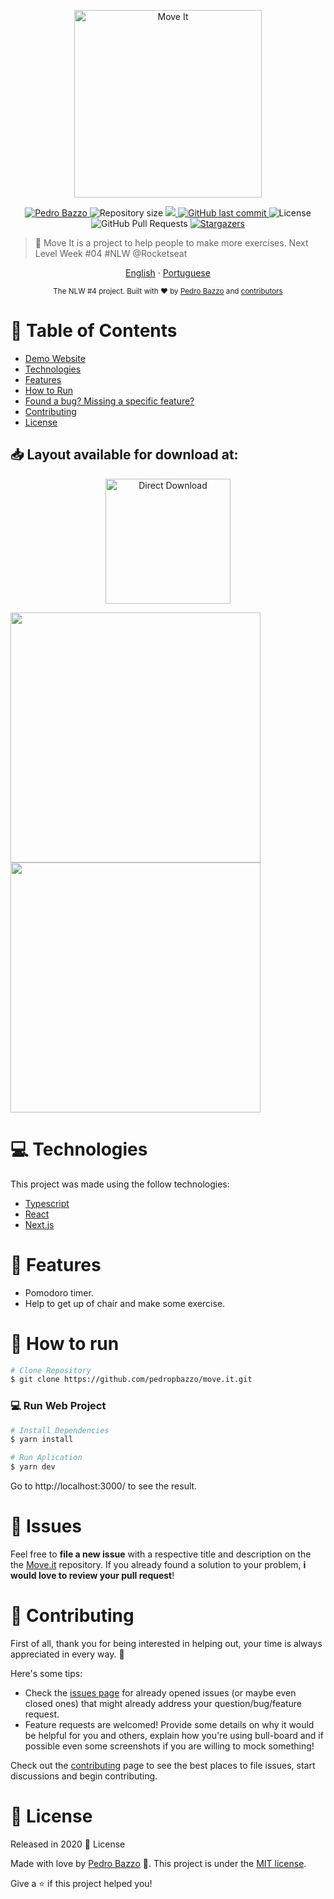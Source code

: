 <p align="center">
   <img src="https://raw.githubusercontent.com/martins-rafael/moveIt/main/.github/icon.svg" alt="Move It" width="300"/>
</p>

<p align="center">	
   <a href="https://www.linkedin.com/in/pedropbazzo/">
      <img alt="Pedro Bazzo" src="https://img.shields.io/badge/-pedropbazzo-5965e0?style=flat&logo=Linkedin&logoColor=white" />
   </a>
  <img alt="Repository size" src="https://img.shields.io/github/repo-size/pedropbazzo/move.it?color=5863d2">

  <a aria-label="Completed" href="https://nextlevelweek.com/episodios/react/1/edicao/4">
    <img src="https://img.shields.io/badge/Move.It-NLW 4-5965e0?logo=data:image/png;base64,iVBORw0KGgoAAAANSUhEUgAAABAAAAAQCAMAAAAoLQ9TAAAALVBMVEVHcExxWsF0XMJzXMJxWcFsUsD///9jRrzY0u6Xh9Gsn9n39fyMecy0qd2bjNJWBT0WAAAABHRSTlMA2Do606wF2QAAAGlJREFUGJVdj1cWwCAIBLEsRU3uf9xobDH8+GZwUYi8i6ucJwrxKE+7D0G9Q4vlYqtmCSjndr4CgCgzlyFgfKfKCVO0LrPKjmiqMxGXkJwNnXskqWG+1oSM+BSwD8f29YLNjvx/OQrn+g99oQSoNmt3PgAAAABJRU5ErkJggg=="></img>
  </a>
  <a href="https://github.com/pedropbazzo/move.it/commits/master">
    <img alt="GitHub last commit" src="https://img.shields.io/github/last-commit/pedropbazzo/move.it?color=5863d2">
  </a> 
  <img alt="License" src="https://img.shields.io/badge/license-MIT-5965e0">
  <img alt="GitHub Pull Requests" src="https://img.shields.io/github/issues-pr/pedropbazzo/move.it?color=5863d2" />
  <a href="https://github.com/pedropbazzo/move.it/stargazers">
    <img alt="Stargazers" src="https://img.shields.io/github/stars/pedropbazzo/move.it?color=5863d2&logo=github">
  </a>
</p>

> :rocket: Move It is a project to help people to make more exercises. Next Level Week #04 #NLW @Rocketseat

<p align="center">
    <a href="README.md">English</a>
    ·
    <a href="README-pt.md">Portuguese</a>
 </p>

<div align="center">
  <sub>The NLW #4 project. Built with ❤︎ by
    <a href="https://github.com/pedropbazzo">Pedro Bazzo</a> and
    <a href="https://github.com/pedropbazzo/move.it/graphs/contributors">
      contributors
    </a>
  </sub>
</div>

# :pushpin: Table of Contents

* [Demo Website](#eyes-demo-website)     
* [Technologies](#computer-technologies)
* [Features](#rocket-features)
* [How to Run](#construction_worker-how-to-run)
* [Found a bug? Missing a specific feature?](#bug-issues)
* [Contributing](#tada-contributing)
* [License](#closed_book-license)

<h2 align="left"> 📥 Layout available for download at: </h2>
<p align="center">
    <a title="Download .fig Web" href="https://www.figma.com/file/ge20pu3ofMOKoliUyKx1Nl/?viewer=1&node-id=160:2761">
        <img alt="Direct Download" src="https://img.shields.io/badge/Download Web-black?style=flat-square&logo=figma&logoColor=red" width="200px" />
    </a>
</p>

<div>
   <img src="" width="400px">
   <img src="" width="400px">
</div>

<!-- # :eyes: Demo Website
👉  demo: https://moveit-nlw.vercel.app/ -->

# :computer: Technologies
This project was made using the follow technologies:

* [Typescript](https://www.typescriptlang.org/)      
* [React](https://reactjs.org/)      
* [Next.js](https://nextjs.org/)      
     

# :rocket: Features

* Pomodoro timer.
* Help to get up of chair and make some exercise.

# :construction_worker: How to run
```bash
# Clone Repository
$ git clone https://github.com/pedropbazzo/move.it.git
```

### 💻 Run Web Project

```bash
# Install Dependencies
$ yarn install

# Run Aplication
$ yarn dev
```
Go to http://localhost:3000/ to see the result.


# :bug: Issues

Feel free to **file a new issue** with a respective title and description on the the [Move.it](https://github.com/pedropbazzo/move.it/issues) repository. If you already found a solution to your problem, **i would love to review your pull request**!

# :tada: Contributing
First of all, thank you for being interested in helping out, your time is always appreciated in every way. :100:

Here's some tips:

* Check the [issues page](https://github.com/pedropbazzo/move.it/issues) for already opened issues (or maybe even closed ones) that might already address your question/bug/feature request.
* Feature requests are welcomed! Provide some details on why it would be helpful for you and others, explain how you're using bull-board and if possible even some screenshots if you are willing to mock something!

Check out the [contributing](./CONTRIBUTING.md) page to see the best places to file issues, start discussions and begin contributing.

# :closed_book: License

Released in 2020 :closed_book: License

Made with love by [Pedro Bazzo](https://github.com/pedropbazzo) 🚀.
This project is under the [MIT license](./LICENSE).


Give a ⭐️ if this project helped you!